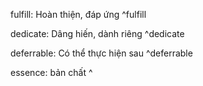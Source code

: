 fulfill: Hoàn thiện, đáp ứng ^fulfill

dedicate: Dâng hiến, dành riêng ^dedicate

deferrable: Có thể thực hiện sau ^deferrable

essence: bản chất ^